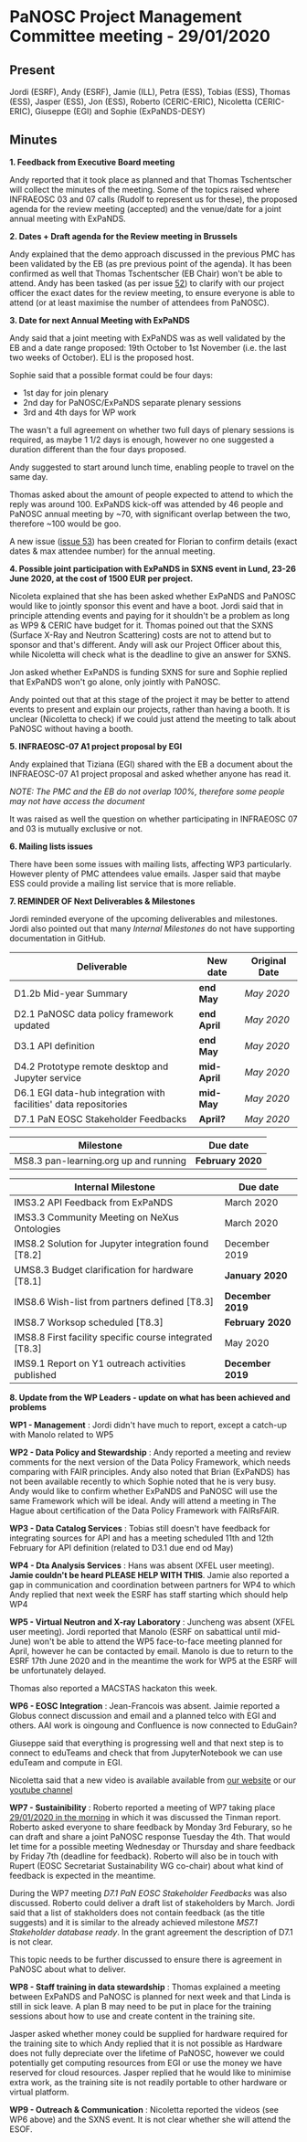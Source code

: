 ﻿PaNOSC Project Management Committee meeting - 29/01/2020
========================================================


Present
-------
Jordi (ESRF), Andy (ESRF),  Jamie (ILL), Petra (ESS), Tobias (ESS), Thomas (ESS), Jasper (ESS), Jon (ESS),  Roberto (CERIC-ERIC), Nicoletta (CERIC-ERIC), Giuseppe (EGI) and Sophie (ExPaNDS-DESY)

Minutes
-------	

**1. Feedback from Executive Board meeting** 

Andy reported that it took place as planned and that Thomas Tschentscher will collect the minutes of the
meeting. Some of the topics raised where INFRAEOSC 03 and 07 calls (Rudolf to represent us for these), the
proposed agenda for the review meeting (accepted) and the venue/date for a joint annual meeting with ExPaNDS.


**2. Dates + Draft agenda for the Review meeting in Brussels** 

Andy explained that the demo approach discussed in the previous PMC has been validated by the EB (as pre previous point of the agenda).  It has been confirmed as well that Thomas Tschentscher (EB Chair) won't be able to attend. Andy has been tasked (as per issue [52](https://github.com/panosc-eu/panosc/issues/52)) to clarify with our project officer the exact dates for the review meeting, to ensure everyone is able to attend (or at least maximise the number of attendees from PaNOSC).

**3. Date for next Annual Meeting with ExPaNDS**

Andy said that a joint meeting with ExPaNDS was as well validated by the EB and a date range proposed: 19th October to 1st November (i.e. the last two weeks of October). ELI is the proposed host. 

Sophie said that a possible format could be four days:
* 1st day for join plenary
* 2nd day for PaNOSC/ExPaNDS separate plenary sessions
* 3rd and 4th days for WP work

The wasn't a full agreement on whether two full days of plenary sessions is required, as maybe 1 1/2 days is enough, however no one suggested a duration different than the four days proposed.

Andy suggested to start around lunch time, enabling people to travel on the same day.

Thomas asked about the amount of people expected to attend to which the reply was around 100. ExPaNDS kick-off was attended by 46 people and PaNOSC annual meeting by ~70, with significant overlap between the two, therefore ~100 would be goo.

A new issue ([issue 53](https://github.com/panosc-eu/panosc/issues/53)) has been created for Florian to confirm details (exact dates & max attendee number) for the annual meeting.


**4. Possible joint participation with ExPaNDS in SXNS event in Lund, 23-26 June 2020, at the cost of 1500 EUR per project.**

Nicoleta explained that she has been asked whether ExPaNDS and PaNOSC would like to jointly sponsor this event and have a boot. Jordi said that in principle attending events and paying for it shouldn't be a problem as long as WP9 & CERIC have budget for it.
Thomas poined out that the SXNS (Surface X-Ray and Neutron Scattering) costs are not to attend but to sponsor and that's different.  Andy will ask our Project Officer about this, while Nicoletta will check what is the deadline to give an answer for SXNS.

Jon asked whether ExPaNDS is funding SXNS for sure and Sophie replied that ExPaNDS won't go alone, only jointly with PaNOSC.

Andy pointed out that at this stage of the project it may be better to attend events to present and explain our projects, rather than having a booth. It is unclear (Nicoletta to check) if we could just attend the meeting to talk about PaNOSC without having a booth.

**5. INFRAEOSC-07 A1 project proposal by EGI**

Andy explained that Tiziana (EGI) shared with the EB a document about the INFRAEOSC-07 A1 project proposal and asked whether anyone has read it.

*NOTE: The PMC and the EB do not overlap 100%, therefore some people may not have access the document*

It was raised as well the question on whether participating in INFRAEOSC 07 and 03 is mutually exclusive or not.

**6. Mailing lists issues**

There have been some issues with mailing lists, affecting WP3 particularly. However plenty of PMC attendees value emails. Jasper said that maybe ESS could provide a mailing list service that is more reliable.

**7. REMINDER OF Next Deliverables & Milestones** 

Jordi reminded everyone of the upcoming deliverables and milestones. Jordi also pointed out that many *Internal Milestones* do not have supporting documentation in GitHub.

| Deliverable | New date | Original Date | 
| ----------- | -------- | ------------- | 
| D1.2b Mid-year Summary | **end May** | *May 2020* | 
| D2.1 PaNOSC data policy framework updated | **end April** | *May 2020* | 
| D3.1 API definition | **end May** | *May 2020* | 
| D4.2 Prototype remote desktop and Jupyter service | **mid-April** | *May 2020* |  
| D6.1 EGI data-hub integration with facilities' data repositories | **mid-May** | *May 2020* | 
| D7.1 PaN EOSC Stakeholder Feedbacks | **April?** | *May 2020* | 

| Milestone | Due date |
| --------- | -------- |
| MS8.3 pan-learning.org up and running | **February 2020** |

| Internal Milestone | Due date |
| ------------------ | -------- |
| IMS3.2 API Feedback from ExPaNDS | March 2020 |
| IMS3.3 Community Meeting on NeXus Ontologies | March 2020 |
| IMS8.2 Solution for Jupyter integration found [T8.2] | December 2019 |
| UMS8.3 Budget clarification for hardware [T8.1] | **January 2020** |
| IMS8.6 Wish-list from partners defined [T8.3] | **December 2019** |
| IMS8.7 Worksop scheduled [T8.3] | **February 2020** |
| IMS8.8 First facility specific course integrated [T8.3] | May 2020 |
| IMS9.1 Report on Y1 outreach activities published | **December 2019** |

**8. Update from the WP Leaders - update on what has been achieved and problems**

   **WP1 - Management** : Jordi didn't have much to report, except a catch-up with Manolo related to WP5

   **WP2 - Data Policy and Stewardship** : Andy  reported a meeting and review comments for the next version of the Data Policy Framework, which needs comparing with FAIR principles. Andy also noted that Brian (ExPaNDS) has not been available recently to which Sophie noted that he is very busy. Andy would like to confirm whether ExPaNDS and PaNOSC will use the same Framework which will be ideal. Andy will attend a meeting in The Hague about certification of the Data Policy Framework with FAIRsFAIR.

   **WP3 - Data Catalog Services** : Tobias still doesn't have feedback for integrating sources for API and has a meeting scheduled 11th and 12th February for API definition (related to D3.1 due end od May)

   **WP4 - Dta Analysis Services** : Hans was absent (XFEL user meeting). **Jamie couldn't be heard PLEASE HELP WITH THIS**. Jamie also reported a gap in communication and coordination between partners for WP4 to which Andy replied that next week the ESRF has staff starting which should help WP4

   **WP5 - Virtual Neutron and X-ray Laboratory** : Juncheng was absent (XFEL user meeting). Jordi reported that Manolo (ESRF on sabattical until mid-June) won't be able to attend the WP5 face-to-face meeting planned for April, however he can be contacted by email. Manolo is due to return to the ESRF 17th June 2020 and in the meantime the work for WP5 at the ESRF will be unfortunately delayed.

Thomas also reported a MACSTAS hackaton this week.

   **WP6 - EOSC Integration** : Jean-Francois was absent. Jaimie reported a Globus connect discussion and email and a planned telco with EGI and others. AAI work is oingoung and Confluence is now connected to EduGain?

Giuseppe said that everything is progressing well and that next step is to connect to eduTeams and check that from JupyterNotebook we can use eduTeam and compute in EGI.

Nicoletta said that a new video is available available from [our website](https://www.panosc.eu/news/) or our [youtube channel](https://www.youtube.com/channel/UC7ULx4C4OCbKlpAp0Xtd4wQ/featured)

   **WP7 - Sustainibility** : Roberto reported a meeting of WP7 taking place [29/01/2020 in the morning](https://github.com/panosc-eu/panosc/blob/master/Work%20Packages/WP7%20Sustainability/project%20meetings/2020-01-29/Minute.md) in which it was discussed the Tinman report.  Roberto asked everyone to share feedback by Monday 3rd Feburary, so he can draft and share a joint PaNOSC response Tuesday the 4th. That would let time for a possible meeting Wednesday or Thursday and share feedback by Friday 7th (deadline for feedback).  Roberto will also be in touch with Rupert (EOSC Secretariat Sustainability WG co-chair) about what kind of feedback is expected in the meantime.

During the WP7 meeting *D7.1 PaN EOSC Stakeholder Feedbacks* was also discussed. Roberto could deliver a draft list of stakeholders by March. Jordi said that a list of stakholders does not contain feedback (as the title suggests) and it is similar to the already achieved milestone *MS7.1 Stakeholder database ready*. In the grant agreement the description of D7.1 is not clear. 

This topic needs to be further discussed to ensure there is agreement in PaNOSC about what to deliver.

   **WP8 - Staff training in data stewardship** : Thomas explained a meeting between ExPaNDS and PaNOSC is planned for next week and that Linda is still in sick leave. A plan B may need to be put in place for the training sessions about how to use and create content in the training site.

Jasper asked whether money could be supplied for hardware required for the training site to which Andy replied that it is not possible as Hardware does not fully depreciate over the lifetime of PaNOSC, however we could potentially get computing resources from EGI or use the money we have reserved for cloud resources.
Jasper replied that he would like to minimise extra work, as the training site is not readily  portable to other hardware or virtual platform.

   **WP9 - Outreach & Communication** : Nicoletta reported the videos (see WP6 above) and the SXNS event. It is not clear whether she will attend the ESOF.







